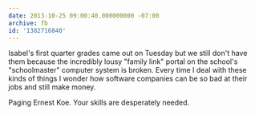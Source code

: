 ```yaml
---
date: 2013-10-25 09:00:40.000000000 -07:00
archive: fb
id: '1382716840'
---
```


Isabel's first quarter grades came out  on Tuesday but we still don't have them because the incredibly lousy "family link" portal on the school's "schoolmaster" computer system is broken. Every time I deal with these kinds of things I wonder how software companies can be so bad at their jobs and still make money.

Paging Ernest Koe. Your skills are desperately needed.
